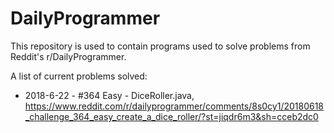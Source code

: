 # DailyProgrammer

This repository is used to contain programs used to solve problems from Reddit's r/DailyProgrammer.

A list of current problems solved:

* 2018-6-22 - #364 Easy - DiceRoller.java, https://www.reddit.com/r/dailyprogrammer/comments/8s0cy1/20180618_challenge_364_easy_create_a_dice_roller/?st=jiqdr6m3&sh=cceb2dc0
